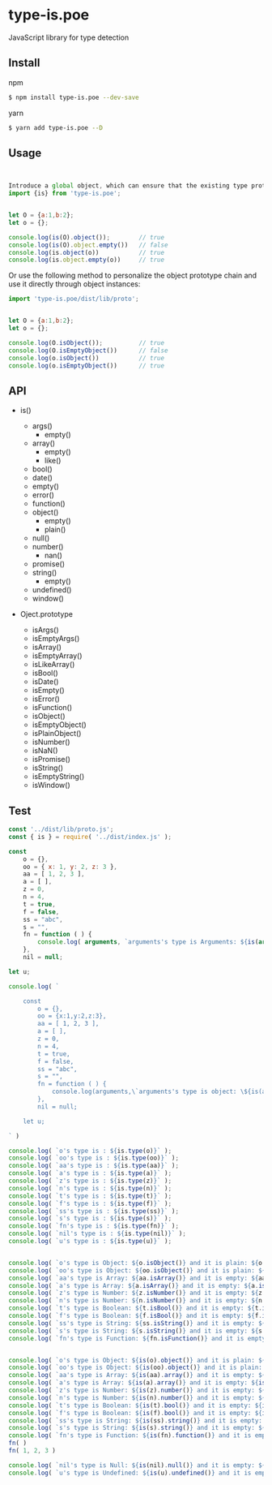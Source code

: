 # type-is.poe

JavaScript library for type detection

## Install

npm
```bash
$ npm install type-is.poe --dev-save
```

yarn
```bash
$ yarn add type-is.poe --D
```

## Usage

```js


Introduce a global object, which can ensure that the existing type prototype is not polluted:
import {is} from 'type-is.poe';


let O = {a:1,b:2};
let o = {};

console.log(is(O).object());		// true
console.log(is(O).object.empty())	// false
console.log(is.object(o))			// true
console.log(is.object.empty(o))		// true
```


Or use the following method to personalize the object prototype chain and use it directly through object instances:
```js
import 'type-is.poe/dist/lib/proto';


let O = {a:1,b:2};
let o = {};

console.log(O.isObject());			// true
console.log(O.isEmptyObject())		// false
console.log(o.isObject())			// true
console.log(o.isEmptyObject())		// true
```

## API

+ is()
    - args()
        * empty()
    - array()
        * empty()
        * like()
    - bool()
    - date()
    - empty()
    - error()
    - function()
    - object()
        * empty()
        * plain()
    - null()
    - number()
        * nan()
    - promise()
    - string()
        * empty()
    - undefined()
    - window()

+ Oject.prototype
    - isArgs()
    - isEmptyArgs()
    - isArray()
    - isEmptyArray()
    - isLikeArray()
    - isBool()
    - isDate()
    - isEmpty()
    - isError()
    - isFunction()
    - isObject()
    - isEmptyObject()
    - isPlainObject()
    - isNumber()
    - isNaN()
    - isPromise()
    - isString()
    - isEmptyString()
    - isWindow()


## Test

```js
const '../dist/lib/proto.js';
const { is } = require( '../dist/index.js' );

const
    o = {},
    oo = { x: 1, y: 2, z: 3 },
    aa = [ 1, 2, 3 ],
    a = [ ],
    z = 0,
    n = 4,
    t = true,
    f = false,
    ss = "abc",
    s = "",
    fn = function ( ) {
        console.log( arguments, `arguments's type is Arguments: ${is(arguments).args()} and it is empty: ${is(arguments).args.empty()}` )
    },
    nil = null;

let u;

console.log( `

	const
		o = {},
		oo = {x:1,y:2,z:3},
	    aa = [ 1, 2, 3 ],
	    a = [ ],
	    z = 0,
	    n = 4,
	    t = true,
	    f = false,
	    ss = "abc",
	    s = "",
	    fn = function ( ) {
	    	console.log(arguments,\`arguments's type is object: \${is(arguments).args()} and it is empty: \${is(arguments).args.empty()}\`)
	    },
	    nil = null;

	let u;

` )

console.log( `o's type is : ${is.type(o)}` );
console.log( `oo's type is : ${is.type(oo)}` );
console.log( `aa's type is : ${is.type(aa)}` );
console.log( `a's type is : ${is.type(a)}` );
console.log( `z's type is : ${is.type(z)}` );
console.log( `n's type is : ${is.type(n)}` );
console.log( `t's type is : ${is.type(t)}` );
console.log( `f's type is : ${is.type(f)}` );
console.log( `ss's type is : ${is.type(ss)}` );
console.log( `s's type is : ${is.type(s)}` );
console.log( `fn's type is : ${is.type(fn)}` );
console.log( `nil's type is : ${is.type(nil)}` );
console.log( `u's type is : ${is.type(u)}` );


console.log( `o's type is Object: ${o.isObject()} and it is plain: ${o.isPlainObject()} and it is empty: ${o.isEmptyObject()}` );
console.log( `oo's type is Object: ${oo.isObject()} and it is plain: ${oo.isPlainObject()} and it is empty: ${oo.isEmptyObject()}` );
console.log( `aa's type is Array: ${aa.isArray()} and it is empty: ${aa.isEmptyArray()}` );
console.log( `a's type is Array: ${a.isArray()} and it is empty: ${a.isEmptyArray()}` );
console.log( `z's type is Number: ${z.isNumber()} and it is empty: ${z.isEmpty()}` );
console.log( `n's type is Number: ${n.isNumber()} and it is empty: ${n.isEmpty()}` );
console.log( `t's type is Boolean: ${t.isBool()} and it is empty: ${t.isEmpty()}` );
console.log( `f's type is Boolean: ${f.isBool()} and it is empty: ${f.isEmpty()}` );
console.log( `ss's type is String: ${ss.isString()} and it is empty: ${ss.isEmptyString()}` );
console.log( `s's type is String: ${s.isString()} and it is empty: ${s.isEmptyString()}` );
console.log( `fn's type is Function: ${fn.isFunction()} and it is empty: ${fn.isEmpty()}` );


console.log( `o's type is Object: ${is(o).object()} and it is plain: ${is(o).object.plain()} and it is empty: ${is(o).object.empty()}` );
console.log( `oo's type is Object: ${is(oo).object()} and it is plain: ${is(oo).object.plain()} and it is empty: ${is(oo).object.empty()}` );
console.log( `aa's type is Array: ${is(aa).array()} and it is empty: ${is(aa).array.empty()}` );
console.log( `a's type is Array: ${is(a).array()} and it is empty: ${is(a).array.empty()}` );
console.log( `z's type is Number: ${is(z).number()} and it is empty: ${is(z).empty()}` );
console.log( `n's type is Number: ${is(n).number()} and it is empty: ${is(n).empty()}` );
console.log( `t's type is Boolean: ${is(t).bool()} and it is empty: ${is(t).empty()}` );
console.log( `f's type is Boolean: ${is(f).bool()} and it is empty: ${is(f).empty()}` );
console.log( `ss's type is String: ${is(ss).string()} and it is empty: ${is(ss).string.empty()}` );
console.log( `s's type is String: ${is(s).string()} and it is empty: ${is(s).string.empty()}` );
console.log( `fn's type is Function: ${is(fn).function()} and it is empty: ${is(fn).empty()}` );
fn( )
fn( 1, 2, 3 )

console.log( `nil's type is Null: ${is(nil).null()} and it is empty: ${is(nil).empty()}` );
console.log( `u's type is Undefined: ${is(u).undefined()} and it is empty: ${is(u).empty()}` );
````
